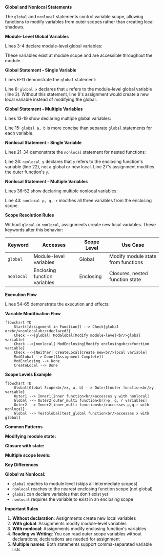 **Global and Nonlocal Statements**

The `global` and `nonlocal` statements control variable scope, allowing functions to modify variables from outer scopes rather than creating local shadows.

**Module-Level Global Variables**

Lines 3-4 declare module-level global variables:


These variables exist at module scope and are accessible throughout the module.

**Global Statement - Single Variable**

Lines 6-11 demonstrate the `global` statement:


Line 8: `global x` declares that `x` refers to the module-level global variable (line 3). Without this statement, line 9's assignment would create a new local variable instead of modifying the global.

**Global Statement - Multiple Variables**

Lines 13-19 show declaring multiple global variables:


Line 15: `global a, b` is more concise than separate `global` statements for each variable.

**Nonlocal Statement - Single Variable**

Lines 21-34 demonstrate the `nonlocal` statement for nested functions:


Line 26: `nonlocal y` declares that `y` refers to the enclosing function's variable (line 22), not a global or new local. Line 27's assignment modifies the outer function's `y`.

**Nonlocal Statement - Multiple Variables**

Lines 36-52 show declaring multiple nonlocal variables:


Line 43: `nonlocal p, q, r` modifies all three variables from the enclosing scope.

**Scope Resolution Rules**

Without `global` or `nonlocal`, assignments create new local variables. These keywords alter this behavior:

| Keyword | Accesses | Scope Level | Use Case |
|---------|----------|-------------|----------|
| `global` | Module-level variables | Global | Modify module state from functions |
| `nonlocal` | Enclosing function variables | Enclosing | Closures, nested function state |

**Execution Flow**

Lines 54-65 demonstrate the execution and effects:


**Variable Modification Flow**

```mermaid
flowchart TD
    Start([Assignment in Function]) --> Check{global or<br/>nonlocal<br/>declared?}
    Check -->|global| ModGlobal[Modify module-level<br/>global variable]
    Check -->|nonlocal| ModEnclosing[Modify enclosing<br/>function variable]
    Check -->|Neither| CreateLocal[Create new<br/>local variable]
    ModGlobal --> Done([Assignment Complete])
    ModEnclosing --> Done
    CreateLocal --> Done
```

**Scope Levels Example**

```mermaid
flowchart TD
    Global[Global Scope<br/>x, a, b] --> Outer1[outer function<br/>y variable]
    Outer1 --> Inner1[inner function<br/>accesses y with nonlocal]
    Global --> Outer2[outer_multi function<br/>p, q, r variables]
    Outer2 --> Inner2[inner_multi function<br/>accesses p,q,r with nonlocal]
    Global --> TestGlobal[test_global function<br/>accesses x with global]
```

**Common Patterns**

**Modifying module state:**

**Closure with state:**

**Multiple scope levels:**

**Key Differences**

**Global vs Nonlocal:**
- `global` reaches to module level (skips all intermediate scopes)
- `nonlocal` reaches to the nearest enclosing function scope (not global)
- `global` can declare variables that don't exist yet
- `nonlocal` requires the variable to exist in an enclosing scope

**Important Rules**

1. **Without declaration**: Assignments create new local variables
2. **With global**: Assignments modify module-level variables
3. **With nonlocal**: Assignments modify enclosing function's variables
4. **Reading vs Writing**: You can read outer scope variables without declarations; declarations are needed for assignment
5. **Multiple names**: Both statements support comma-separated variable lists
